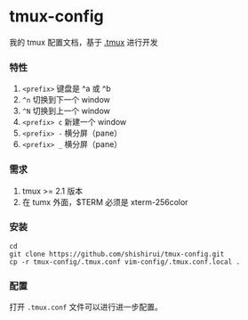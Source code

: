 # tmux-config

我的 tmux 配置文档，基于 [.tmux](https://github.com/gpakosz/.tmux)  进行开发

### 特性

1. `<prefix>` 键盘是 ^a 或 ^b
1. `^n` 切换到下一个 window
1. `^N` 切换到上一个 window
1. `<prefix> c` 新建一个 window
1. `<prefix> -` 横分屏（pane）
1. `<prefix> _` 横分屏（pane）


### 需求

1. tmux >= 2.1 版本
1. 在 tumx 外面，$TERM 必须是 xterm-256color

### 安装

    cd
    git clone https://github.com/shishirui/tmux-config.git
    cp -r tmux-config/.tmux.conf vim-config/.tmux.conf.local .

### 配置

打开 `.tmux.conf` 文件可以进行进一步配置。
